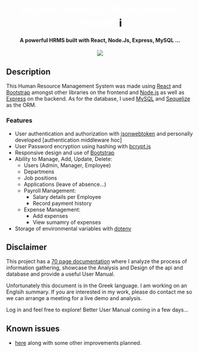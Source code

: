 <h1 align="center">
  <a style="text-decoration: none; color: white;"  target="_blank" rel="noreferrer"> Human Resource Management System </a>ℹ️
  <br>
</h1>

<h4 align="center">A powerful HRMS built with React, Node.Js, Express, MySQL ...</h4>

<p align="center">
<img src="https://github.com/vasilismantz/testgif2/blob/master/thesis-large.gif?raw=true">
  <!-- <img src="https://user-images.githubusercontent.com/56836643/105662731-c36f6c80-5ed0-11eb-8a96-4ec846675756.gif"> -->
</p>

## Description

This Human Resource Management System was made using [React](https://github.com/facebook/react#react-----) and [Bootstrap](https://getbootstrap.com/) amongst other libraries on the frontend and [Node.js](https://nodejs.org/en/) as well as [Express](https://expressjs.com/) on the backend. As for the database, I used [MySQL](https://www.mysql.com/) and [Sequelize](https://sequelize.org/) as the ORM.

### Features

- User authentication and authorization with [jsonwebtoken](https://www.npmjs.com/package/jsonwebtoken) and personally developed [authentication middleware hoc]
- User Password encryption using hashing with [bcrypt.js](https://www.npmjs.com/package/bcryptjs)
- Responsive design and use of [Bootstrap](https://getbootstrap.com/)
- Ability to Manage, Add, Update, Delete:
  - Users (Admin, Manager, Employee)
  - Departmens
  - Job positions
  - Applications (leave of absence...)
  - Payroll Management:
    - Salary details per Employee
    - Record payment history
  - Expense Management:
    - Add expenses
    - View sumamry of expenses
- Storage of environmental variables with [dotenv](https://www.npmjs.com/package/dotenv)

## Disclaimer

This project has a [70 page documentation](http://estia.hua.gr/browse/23478) where I analyze the process of information gathering, showcase the Analysis and Design of the api and database and provide a useful User Manual.

Unfortunately this document is in the Greek language. I am working on an Englsih summary. If you are interested in my work, please do contact me so we can arrange a meeting for a live demo and analysis.

Log in and feel free to explore! Better User Manual coming in a few days...

## Known issues

- [here](https://github.com/vasilismantz/thesis-fullstack/issues) along with some other improvements planned.
